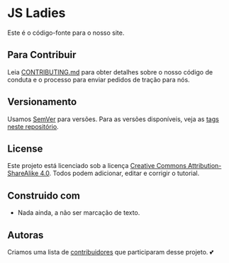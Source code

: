 # JS Ladies

Este é o código-fonte para o nosso site.

## Para Contribuir

Leia [CONTRIBUTING.md](https://github.com/JsLadiesBR/page/blob/master/CONTRIBUTING.md) para obter detalhes sobre o nosso código de conduta e o processo para enviar pedidos de tração para nós.

## Versionamento

Usamos [SemVer](http://semver.org/) para versões. Para as versões disponíveis, veja as [tags neste repositório](https://github.com/JsLadiesBR/page/tags).

## License

Este projeto está licenciado sob a licença [Creative Commons Attribution-ShareAlike 4.0](https://creativecommons.org/licenses/by-sa/4.0/). Todos podem adicionar, editar e corrigir o tutorial.

## Construido com

* Nada ainda, a não ser marcação de texto.

## Autoras

Criamos uma lista de [contribuidores](https://github.com/JsLadiesBR/page/blob/master/CONTRIBUTORS.md) que participaram desse projeto. :two_hearts:
